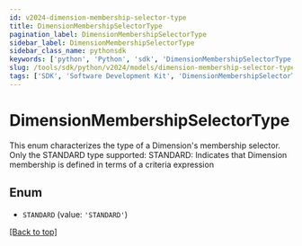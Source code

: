 ```yaml
---
id: v2024-dimension-membership-selector-type
title: DimensionMembershipSelectorType
pagination_label: DimensionMembershipSelectorType
sidebar_label: DimensionMembershipSelectorType
sidebar_class_name: pythonsdk
keywords: ['python', 'Python', 'sdk', 'DimensionMembershipSelectorType', 'V2024DimensionMembershipSelectorType'] 
slug: /tools/sdk/python/v2024/models/dimension-membership-selector-type
tags: ['SDK', 'Software Development Kit', 'DimensionMembershipSelectorType', 'V2024DimensionMembershipSelectorType']
---
```


# DimensionMembershipSelectorType

This enum characterizes the type of a Dimension's membership selector. Only the STANDARD type supported:  STANDARD: Indicates that Dimension membership is defined in terms of a criteria expression

## Enum

* `STANDARD` (value: `'STANDARD'`)

[[Back to top]](#) 

